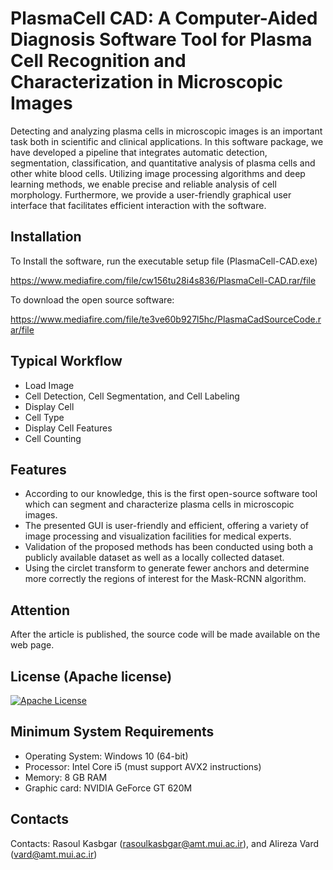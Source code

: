 
# PlasmaCell CAD: A Computer-Aided Diagnosis Software Tool for Plasma Cell Recognition and Characterization in Microscopic Images

Detecting and analyzing plasma cells in microscopic images is an important task both in scientific and clinical applications. In this software package, we have developed a pipeline that integrates automatic detection, segmentation, classification, and quantitative analysis of plasma cells and other white blood cells. Utilizing image processing algorithms and deep learning methods, we enable precise and reliable analysis of cell morphology. Furthermore, we provide a user-friendly graphical user interface that facilitates efficient interaction with the software. 

## Installation

To Install the software, run the executable setup file (PlasmaCell-CAD.exe) 

https://www.mediafire.com/file/cw156tu28i4s836/PlasmaCell-CAD.rar/file

To download the open source software:

https://www.mediafire.com/file/te3ve60b927l5hc/PlasmaCadSourceCode.rar/file

## Typical Workflow

 - Load Image
 - Cell Detection, Cell Segmentation, and Cell Labeling
 - Display Cell
 - Cell Type
 - Display Cell Features
 - Cell Counting

 
## Features

- According to our knowledge, this is the first open-source software tool which can segment and characterize plasma cells in microscopic images.
- The presented GUI is user-friendly and efficient, offering a variety of image processing and visualization facilities for medical experts. 
- Validation of the proposed methods has been conducted using both a publicly available dataset as well as a locally collected dataset. 
- Using the circlet transform to generate fewer anchors and determine more correctly the regions of interest for the Mask-RCNN algorithm.


## Attention

After the article is published, the source code will be made available on the web page.

## License (Apache license)

[![Apache License](https://img.shields.io/badge/License-Apache_2.0-blue.svg)](https://www.apache.org/licenses/LICENSE-2.0)

## Minimum System Requirements


- Operating System: Windows 10 (64-bit)
- Processor: Intel Core i5 (must support AVX2 instructions)
- Memory: 8 GB RAM
- Graphic card: NVIDIA GeForce GT 620M

## Contacts

Contacts: Rasoul Kasbgar (rasoulkasbgar@amt.mui.ac.ir), and Alireza Vard (vard@amt.mui.ac.ir)

